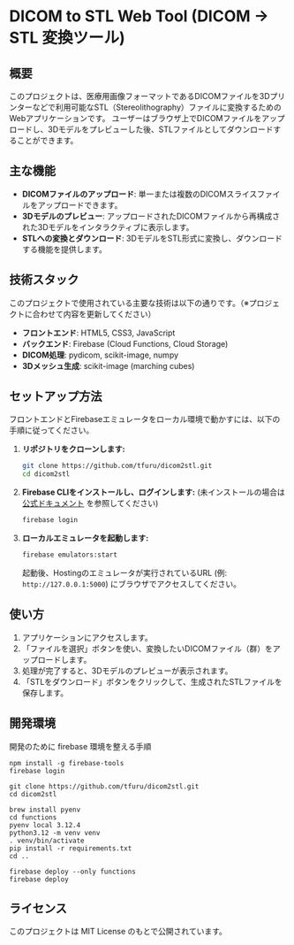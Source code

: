 # DICOM to STL Web Tool (DICOM → STL 変換ツール)

## 概要

このプロジェクトは、医療用画像フォーマットであるDICOMファイルを3Dプリンターなどで利用可能なSTL（Stereolithography）ファイルに変換するためのWebアプリケーションです。
ユーザーはブラウザ上でDICOMファイルをアップロードし、3Dモデルをプレビューした後、STLファイルとしてダウンロードすることができます。

## 主な機能

*   **DICOMファイルのアップロード**: 単一または複数のDICOMスライスファイルをアップロードできます。
*   **3Dモデルのプレビュー**: アップロードされたDICOMファイルから再構成された3Dモデルをインタラクティブに表示します。
*   **STLへの変換とダウンロード**: 3DモデルをSTL形式に変換し、ダウンロードする機能を提供します。

## 技術スタック

このプロジェクトで使用されている主要な技術は以下の通りです。（※プロジェクトに合わせて内容を更新してください）

*   **フロントエンド**: HTML5, CSS3, JavaScript
*   **バックエンド**: Firebase (Cloud Functions, Cloud Storage)
*   **DICOM処理**: pydicom, scikit-image, numpy
*   **3Dメッシュ生成**: scikit-image (marching cubes)

## セットアップ方法

フロントエンドとFirebaseエミュレータをローカル環境で動かすには、以下の手順に従ってください。

1.  **リポジトリをクローンします:**
    ```bash
    git clone https://github.com/tfuru/dicom2stl.git 
    cd dicom2stl
    ```

2.  **Firebase CLIをインストールし、ログインします:**
    (未インストールの場合は [公式ドキュメント](https://firebase.google.com/docs/cli) を参照してください)
    ```bash
    firebase login
    ```

3.  **ローカルエミュレータを起動します:**
    ```bash
    firebase emulators:start
    ```
    起動後、Hostingのエミュレータが実行されているURL (例: `http://127.0.0.1:5000`) にブラウザでアクセスしてください。

## 使い方

1.  アプリケーションにアクセスします。
2.  「ファイルを選択」ボタンを使い、変換したいDICOMファイル（群）をアップロードします。
3.  処理が完了すると、3Dモデルのプレビューが表示されます。
4.  「STLをダウンロード」ボタンをクリックして、生成されたSTLファイルを保存します。


## 開発環境
開発のために firebase 環境を整える手順  
```
npm install -g firebase-tools
firebase login

git clone https://github.com/tfuru/dicom2stl.git 
cd dicom2stl

brew install pyenv
cd functions
pyenv local 3.12.4
python3.12 -m venv venv
. venv/bin/activate
pip install -r requirements.txt
cd ..

firebase deploy --only functions
firebase deploy
```

## ライセンス

このプロジェクトは MIT License のもとで公開されています。